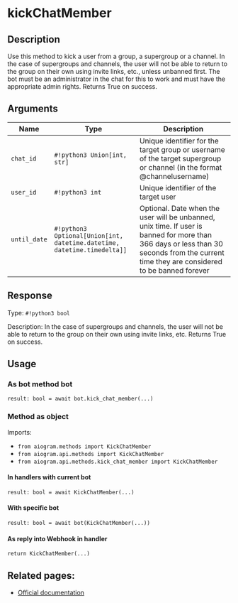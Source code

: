 # kickChatMember

## Description

Use this method to kick a user from a group, a supergroup or a channel. In the case of supergroups and channels, the user will not be able to return to the group on their own using invite links, etc., unless unbanned first. The bot must be an administrator in the chat for this to work and must have the appropriate admin rights. Returns True on success.


## Arguments

| Name | Type | Description |
| - | - | - |
| `chat_id` | `#!python3 Union[int, str]` | Unique identifier for the target group or username of the target supergroup or channel (in the format @channelusername) |
| `user_id` | `#!python3 int` | Unique identifier of the target user |
| `until_date` | `#!python3 Optional[Union[int, datetime.datetime, datetime.timedelta]]` | Optional. Date when the user will be unbanned, unix time. If user is banned for more than 366 days or less than 30 seconds from the current time they are considered to be banned forever |



## Response

Type: `#!python3 bool`

Description: In the case of supergroups and channels, the user will not be able to return to the group on their own using invite links, etc. Returns True on success.


## Usage


### As bot method bot

```python3
result: bool = await bot.kick_chat_member(...)
```

### Method as object

Imports:

- `from aiogram.methods import KickChatMember`
- `from aiogram.api.methods import KickChatMember`
- `from aiogram.api.methods.kick_chat_member import KickChatMember`

#### In handlers with current bot
```python3
result: bool = await KickChatMember(...)
```

#### With specific bot
```python3
result: bool = await bot(KickChatMember(...))
```
#### As reply into Webhook in handler
```python3
return KickChatMember(...)
```



## Related pages:

- [Official documentation](https://core.telegram.org/bots/api#kickchatmember)
